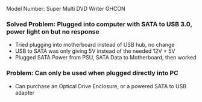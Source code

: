 Model Number: Super Multi DVD Writer GHCON
### Solved Problem: Plugged into computer with SATA to USB 3.0, power light on but no response
- Tried plugging into motherboard instead of USB hub, no change
- USB to SATA was only giving 5V instead of the needed 12V + 5V
- Plugged SATA Power from PSU, SATA Data to Motherboard, then worked
### Problem: Can only be used when plugged directly into PC
- Can purchase an Optical Drive Enclosure, or a powered SATA to USB adapter